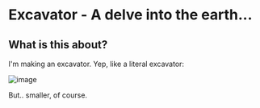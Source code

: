 # Excavator - A delve into the earth...

## What is this about?

I'm making an excavator. Yep, like a literal excavator:

![image](https://user-images.githubusercontent.com/3173176/28750119-54e9188a-7494-11e7-9ba8-ab1796cd3649.png)

But.. smaller, of course.
